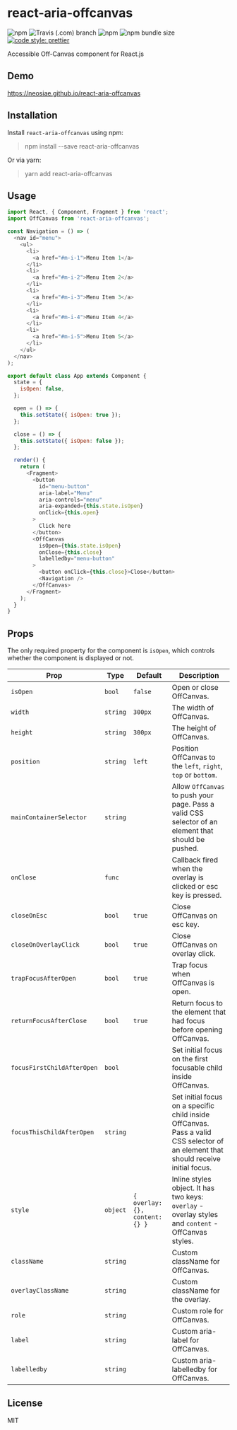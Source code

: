 # react-aria-offcanvas

![npm](https://img.shields.io/npm/v/react-aria-offcanvas.svg?style=flat-square) ![Travis (.com) branch](https://img.shields.io/travis/com/neosiae/react-aria-offcanvas/master.svg?style=flat-square) ![npm](https://img.shields.io/npm/dw/react-aria-offcanvas.svg?style=flat-square) ![npm bundle size](https://img.shields.io/bundlephobia/min/react-aria-offcanvas.svg?style=flat-square) [![code style: prettier](https://img.shields.io/badge/code_style-prettier-ff69b4.svg?style=flat-square)](https://github.com/prettier/prettier)

Accessible Off-Canvas component for React.js

## Demo

https://neosiae.github.io/react-aria-offcanvas

## Installation

Install `react-aria-offcanvas` using npm:

> npm install --save react-aria-offcanvas

Or via yarn:

> yarn add react-aria-offcanvas

## Usage

```javascript
import React, { Component, Fragment } from 'react';
import OffCanvas from 'react-aria-offcanvas';

const Navigation = () => (
  <nav id="menu">
    <ul>
      <li>
        <a href="#m-i-1">Menu Item 1</a>
      </li>
      <li>
        <a href="#m-i-2">Menu Item 2</a>
      </li>
      <li>
        <a href="#m-i-3">Menu Item 3</a>
      </li>
      <li>
        <a href="#m-i-4">Menu Item 4</a>
      </li>
      <li>
        <a href="#m-i-5">Menu Item 5</a>
      </li>
    </ul>
  </nav>
);

export default class App extends Component {
  state = {
    isOpen: false,
  };

  open = () => {
    this.setState({ isOpen: true });
  };

  close = () => {
    this.setState({ isOpen: false });
  };

  render() {
    return (
      <Fragment>
        <button
          id="menu-button"
          aria-label="Menu"
          aria-controls="menu"
          aria-expanded={this.state.isOpen}
          onClick={this.open}
        >
          Click here
        </button>
        <OffCanvas
          isOpen={this.state.isOpen}
          onClose={this.close}
          labelledby="menu-button"
        >
          <button onClick={this.close}>Close</button>
          <Navigation />
        </OffCanvas>
      </Fragment>
    );
  }
}
```

## Props

The only required property for the component is `isOpen`, which controls whether the component is displayed or not.

| Prop                       | Type     | Default                        | Description                                                                                                                        |
| -------------------------- | -------- | ------------------------------ | ---------------------------------------------------------------------------------------------------------------------------------- |
| `isOpen`                   | `bool`   | `false`                        | Open or close OffCanvas.                                                                                                           |
| `width`                    | `string` | `300px`                        | The width of OffCanvas.                                                                                                            |
| `height`                   | `string` | `300px`                        | The height of OffCanvas.                                                                                                           |
| `position`                 | `string` | `left`                         | Position OffCanvas to the `left`, `right`, `top` or `bottom`.                                                                      |
| `mainContainerSelector`    | `string` |                                | Allow `OffCanvas` to push your page. Pass a valid CSS selector of an element that should be pushed.                                |
| `onClose`                  | `func`   |                                | Callback fired when the overlay is clicked or esc key is pressed.                                                                  |
| `closeOnEsc`               | `bool`   | `true`                         | Close OffCanvas on esc key.                                                                                                        |
| `closeOnOverlayClick`      | `bool`   | `true`                         | Close OffCanvas on overlay click.                                                                                                  |
| `trapFocusAfterOpen`       | `bool`   | `true`                         | Trap focus when OffCanvas is open.                                                                                                 |
| `returnFocusAfterClose`    | `bool`   | `true`                         | Return focus to the element that had focus before opening OffCanvas.                                                               |
| `focusFirstChildAfterOpen` | `bool`   |                                | Set initial focus on the first focusable child inside OffCanvas.                                                                   |
| `focusThisChildAfterOpen`  | `string` |                                | Set initial focus on a specific child inside OffCanvas. Pass a valid CSS selector of an element that should receive initial focus. |
| `style`                    | `object` | `{ overlay: {}, content: {} }` | Inline styles object. It has two keys: `overlay` - overlay styles and `content` - OffCanvas styles.                                |
| `className`                | `string` |                                | Custom className for OffCanvas.                                                                                                    |
| `overlayClassName`         | `string` |                                | Custom className for the overlay.                                                                                                  |
| `role`                     | `string` |                                | Custom role for OffCanvas.                                                                                                         |
| `label`                    | `string` |                                | Custom aria-label for OffCanvas.                                                                                                   |
| `labelledby`               | `string` |                                | Custom aria-labelledby for OffCanvas.                                                                                              |

## License

MIT
